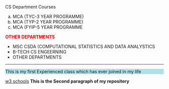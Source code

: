 <html>
<head>CS Department Courses</head>
<body>
  <ol type=a>
    <li>MCA (TYC-3 YEAR PROGRAMME)</li>
    <li>MCA (TYP-2 YEAR PROGRAMME)</li>
    <li>MCA (FYIP-5 YEAR PROGRAMME </li>
  </ol>
  <b style="color:red;" font size=52> OTHER DEPARTMENTS</b>
  <ul>
    <li>MSC CSDA (COMPUTATIONAL STATISTICS AND DATA ANALYSTICS</li>
    <li>B-TECH CS ENGEERNING</li>
    <li>OTHER DEPARTMENTS</li>
  </ul>
  <hr>
  <p style="background-color:powderblue;">This is my first Experienced class which  has ever joined in my life</p>
  <a href="https://www.w3schools.com/html/html_attributes.asp">w3 schools</a>
  <strong>This is the Second paragraph of my repositery</strong>
</body>
</html>
